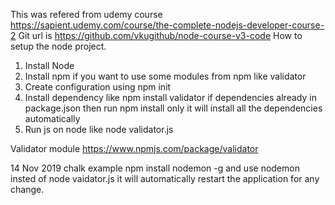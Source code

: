 This was refered from udemy course https://sapient.udemy.com/course/the-complete-nodejs-developer-course-2
Git url is https://github.com/vkugithub/node-course-v3-code
How to setup the node project.
1. Install Node
2. Install npm if you want to use some modules from npm like validator
3. Create configuration using npm init
4. Install dependency like npm install validator if dependencies already in package.json then run npm install only it will install all the dependencies automatically
5. Run js on node like node validator.js

Validator module
https://www.npmjs.com/package/validator


14 Nov 2019
chalk example
npm install nodemon -g
and use nodemon insted of node vaidator.js it will automatically restart the application for any change.